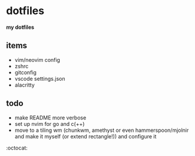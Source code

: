 # dotfiles

**my dotfiles**



## items

- vim/neovim config
- zshrc
- gitconfig
- vscode settings.json
- alacritty

## todo

- make README more verbose
- set up nvim for go and c(++)
- move to a tiling wm (chunkwm, amethyst or even hammerspoon/mjolnir and make it myself (or extend rectangle!)) and configure it

:octocat:
